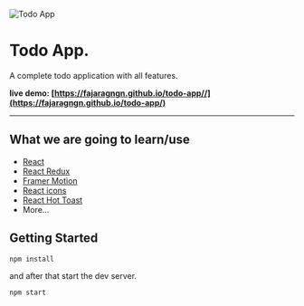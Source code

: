 ![Todo App](./)

# Todo App.

A complete todo application with all features.

**live demo: [https://fajaragngn.github.io/todo-app//](https://fajaragngn.github.io/todo-app/)**

---

## What we are going to learn/use

- [React](https://reactjs.org/)
- [React Redux](https://redux.js.org/)
- [Framer Motion](https://framer.com/motion/)
- [React icons](https://react-icons.netlify.com/)
- [React Hot Toast](https://react-hot-toast.com/)
- More...

## Getting Started

```shell
npm install
```

and after that start the dev server.

```shell
npm start
```
